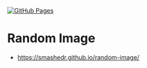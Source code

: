 [![GitHub Pages](https://github.com/smashedr/random-image/actions/workflows/build.yaml/badge.svg)](https://github.com/smashedr/random-image/actions/workflows/build.yaml)

# Random Image

- https://smashedr.github.io/random-image/
